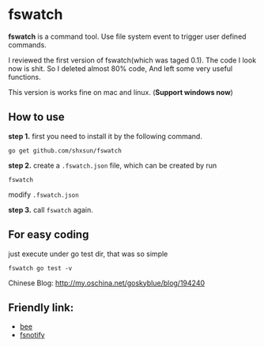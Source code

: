 # fswatch
**fswatch** is a command tool. Use file system event to trigger user defined commands. 

I reviewed the first version of fswatch(which was taged 0.1). The code I look now is shit. So I deleted almost 80% code, And left some very useful functions.

This version is works fine on mac and linux. (**Support windows now**)

## How to use
**step 1.** first you need to install it by the following command.

	go get github.com/shxsun/fswatch

**step 2.** create a `.fswatch.json` file, which can be created by run 

	fswatch

modify `.fswatch.json`

**step 3.** call `fswatch` again.

## For easy coding
just execute under go test dir, that was so simple

	fswatch go test -v

Chinese Blog: <http://my.oschina.net/goskyblue/blog/194240>

## Friendly link: 
* [bee](https://github.com/astaxie/bee)
* [fsnotify](https://github.com/howeyc/fsnotify)
